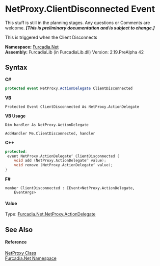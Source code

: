 # NetProxy.ClientDisconnected Event
This stuff is still in the planning stages. Any questions or Comments are welcome. _**\[This is preliminary documentation and is subject to change.\]**_

This is triggered when the Client Disconnects

**Namespace:**&nbsp;<a href="N_Furcadia_Net">Furcadia.Net</a><br />**Assembly:**&nbsp;FurcadiaLib (in FurcadiaLib.dll) Version: 2.19.PreAlpha 42

## Syntax

**C#**<br />
``` C#
protected event NetProxy.ActionDelegate ClientDisconnected
```

**VB**<br />
``` VB
Protected Event ClientDisconnected As NetProxy.ActionDelegate
```

**VB Usage**<br />
``` VB Usage
Dim handler As NetProxy.ActionDelegate

AddHandler Me.ClientDisconnected, handler

```

**C++**<br />
``` C++
protected:
 event NetProxy.ActionDelegate^ ClientDisconnected {
	void add (NetProxy.ActionDelegate^ value);
	void remove (NetProxy.ActionDelegate^ value);
}
```

**F#**<br />
``` F#
member ClientDisconnected : IEvent<NetProxy.ActionDelegate,
    EventArgs>

```


#### Value
Type: <a href="T_Furcadia_Net_NetProxy_ActionDelegate">Furcadia.Net.NetProxy.ActionDelegate</a>

## See Also


#### Reference
<a href="T_Furcadia_Net_NetProxy">NetProxy Class</a><br /><a href="N_Furcadia_Net">Furcadia.Net Namespace</a><br />